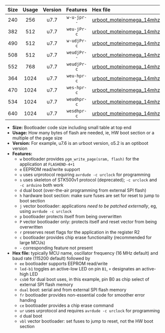 |Size|Usage|Version|Features|Hex file|
|:-:|:-:|:-:|:-:|:--|
|240|256|u7.7|`w-u-jpr--`|[urboot_moteinomega_14mhz7456_57600bps_led+d7_ur_vbl.hex](https://raw.githubusercontent.com/stefanrueger/urboot.hex/main/boards/moteinomega/fcpu_14mhz7456/57600_bps/urboot_moteinomega_14mhz7456_57600bps_led+d7_ur_vbl.hex)|
|382|512|u7.7|`weu-jPr-c`|[urboot_moteinomega_14mhz7456_57600bps_ee_led+d7_fr_ce_ur_vbl.hex](https://raw.githubusercontent.com/stefanrueger/urboot.hex/main/boards/moteinomega/fcpu_14mhz7456/57600_bps/urboot_moteinomega_14mhz7456_57600bps_ee_led+d7_fr_ce_ur_vbl.hex)|
|490|512|u7.7|`w-udjPr-c`|[urboot_moteinomega_14mhz7456_57600bps_led+d7_csc7_dual_fr_ce_ur_vbl.hex](https://raw.githubusercontent.com/stefanrueger/urboot.hex/main/boards/moteinomega/fcpu_14mhz7456/57600_bps/urboot_moteinomega_14mhz7456_57600bps_led+d7_csc7_dual_fr_ce_ur_vbl.hex)|
|508|512|u7.7|`weudjPr--`|[urboot_moteinomega_14mhz7456_57600bps_ee_led+d7_csc7_dual_fr_ur_vbl.hex](https://raw.githubusercontent.com/stefanrueger/urboot.hex/main/boards/moteinomega/fcpu_14mhz7456/57600_bps/urboot_moteinomega_14mhz7456_57600bps_ee_led+d7_csc7_dual_fr_ur_vbl.hex)|
|552|768|u7.7|`weudjPr-c`|[urboot_moteinomega_14mhz7456_57600bps_ee_led+d7_csc7_dual_fr_ce_ur_vbl.hex](https://raw.githubusercontent.com/stefanrueger/urboot.hex/main/boards/moteinomega/fcpu_14mhz7456/57600_bps/urboot_moteinomega_14mhz7456_57600bps_ee_led+d7_csc7_dual_fr_ce_ur_vbl.hex)|
|364|1024|u7.7|`weu-hpr-c`|[urboot_moteinomega_14mhz7456_57600bps_ee_led+d7_fr_ce_ur.hex](https://raw.githubusercontent.com/stefanrueger/urboot.hex/main/boards/moteinomega/fcpu_14mhz7456/57600_bps/urboot_moteinomega_14mhz7456_57600bps_ee_led+d7_fr_ce_ur.hex)|
|470|1024|u7.7|`wes-hpr-c`|[urboot_moteinomega_14mhz7456_57600bps_ee_led+d7_fr_ce.hex](https://raw.githubusercontent.com/stefanrueger/urboot.hex/main/boards/moteinomega/fcpu_14mhz7456/57600_bps/urboot_moteinomega_14mhz7456_57600bps_ee_led+d7_fr_ce.hex)|
|534|1024|u7.7|`weudhpr-c`|[urboot_moteinomega_14mhz7456_57600bps_ee_led+d7_csc7_dual_fr_ce_ur.hex](https://raw.githubusercontent.com/stefanrueger/urboot.hex/main/boards/moteinomega/fcpu_14mhz7456/57600_bps/urboot_moteinomega_14mhz7456_57600bps_ee_led+d7_csc7_dual_fr_ce_ur.hex)|
|640|1024|u7.7|`wesdhpr-c`|[urboot_moteinomega_14mhz7456_57600bps_ee_led+d7_csc7_dual_fr_ce.hex](https://raw.githubusercontent.com/stefanrueger/urboot.hex/main/boards/moteinomega/fcpu_14mhz7456/57600_bps/urboot_moteinomega_14mhz7456_57600bps_ee_led+d7_csc7_dual_fr_ce.hex)|

- **Size:** Bootloader code size including small table at top end
- **Usage:** How many bytes of flash are needed, ie, HW boot section or a multiple of the page size
- **Version:** For example, u7.6 is an urboot version, o5.2 is an optiboot version
- **Features:**
  + `w` bootloader provides `pgm_write_page(sram, flash)` for the application at `FLASHEND-4+1`
  + `e` EEPROM read/write support
  + `u` uses urprotocol requiring `avrdude -c urclock` for programming
  + `s` uses skeleton of STK500v1 protocol (deprecated); `-c urclock` and `-c arduino` both work
  + `d` dual boot (over-the-air programming from external SPI flash)
  + `h` hardware boot section: make sure fuses are set for reset to jump to boot section
  + `j` vector bootloader: applications *need to be patched externally*, eg, using `avrdude -c urclock`
  + `p` bootloader protects itself from being overwritten
  + `P` vector bootloader only: protects itself and reset vector from being overwritten
  + `r` preserves reset flags for the application in the register R2
  + `c` bootloader provides chip erase functionality (recommended for large MCUs)
  + `-` corresponding feature not present
- **Hex file:** typically MCU name, oscillator frequency (16 MHz default) and baud rate (115200 default) followed by
  + `ee` bootloader supports EEPROM read/write
  + `led-b1` toggles an active-low LED on pin `B1`, `+` designates an active-high LED
  + `csb0` for dual boot uses, in this example, pin B0 as chip select of external SPI flash memory
  + `dual` boot: serial and from external SPI flash memory
  + `fr` bootloader provides non-essential code for smoother error handing
  + `ce` bootloader provides a chip erase command
  + `ur` uses urprotocol and requires `avrdude -c urclock` for programming
  + `d` dual boot
  + `vbl` vector bootloader: set fuses to jump to reset, not the HW boot section
